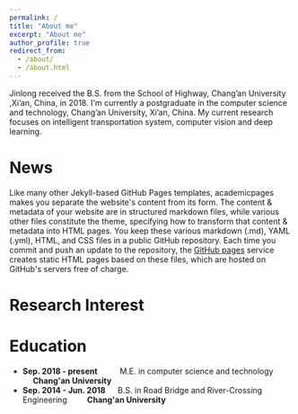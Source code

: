 ```yaml
---
permalink: /
title: "About me"
excerpt: "About me"
author_profile: true
redirect_from: 
  - /about/
  - /about.html
---
```




Jinlong received the B.S. from the School of Highway, Chang’an University ,Xi’an, China, in 2018. I'm currently a postgraduate in the computer science and technology, Chang’an University, Xi’an, China. My current research focuses on  intelligent transportation system, computer vision and deep learning.

News
======
Like many other Jekyll-based GitHub Pages templates, academicpages makes you separate the website's content from its form. The content & metadata of your website are in structured markdown files, while various other files constitute the theme, specifying how to transform that content & metadata into HTML pages. You keep these various markdown (.md), YAML (.yml), HTML, and CSS files in a public GitHub repository. Each time you commit and push an update to the repository, the [GitHub pages](https://pages.github.com/) service creates static HTML pages based on these files, which are hosted on GitHub's servers free of charge.

Research Interest
======


Education
======
+ **Sep. 2018 - present** &emsp; &emsp; M.E. in computer science and technology &emsp; &emsp;   **Chang'an University**
+ **Sep. 2014 - Jun. 2018** &emsp;  B.S. in Road Bridge and River-Crossing Engineering&emsp; &emsp; **Chang'an University**
  



<!-- ![Chang'an University](/images/CHD.jpg) -->


<!-- ![me](/images/profile.png) -->

